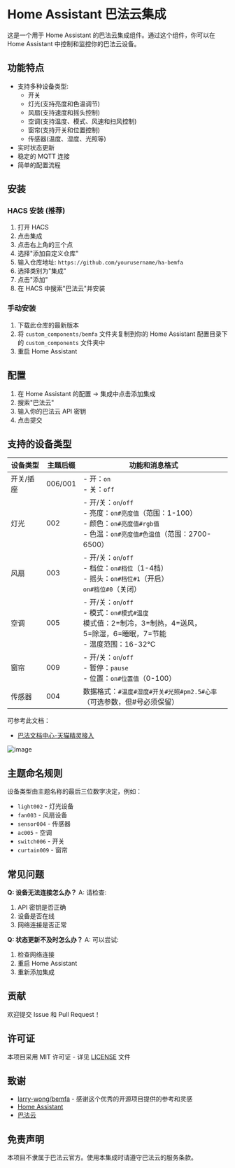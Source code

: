 # Home Assistant 巴法云集成

这是一个用于 Home Assistant 的巴法云集成组件。通过这个组件，你可以在 Home Assistant 中控制和监控你的巴法云设备。

## 功能特点

- 支持多种设备类型:
  - 开关
  - 灯光(支持亮度和色温调节)
  - 风扇(支持速度和摇头控制)
  - 空调(支持温度、模式、风速和扫风控制)
  - 窗帘(支持开关和位置控制)
  - 传感器(温度、湿度、光照等)
- 实时状态更新
- 稳定的 MQTT 连接
- 简单的配置流程

## 安装

### HACS 安装 (推荐)

1. 打开 HACS
2. 点击集成
3. 点击右上角的三个点
4. 选择"添加自定义仓库"
5. 输入仓库地址: `https://github.com/yourusername/ha-bemfa`
6. 选择类别为"集成"
7. 点击"添加"
8. 在 HACS 中搜索"巴法云"并安装

### 手动安装

1. 下载此仓库的最新版本
2. 将 `custom_components/bemfa` 文件夹复制到你的 Home Assistant 配置目录下的 `custom_components` 文件夹中
3. 重启 Home Assistant

## 配置

1. 在 Home Assistant 的配置 -> 集成中点击添加集成
2. 搜索"巴法云"
3. 输入你的巴法云 API 密钥
4. 点击提交

## 支持的设备类型

| 设备类型 | 主题后缀 | 功能和消息格式 |
|---------|---------|----------------|
| 开关/插座 | 006/001 | - 开：`on`<br>- 关：`off` |
| 灯光 | 002 | - 开/关：`on`/`off`<br>- 亮度：`on#亮度值`（范围：1-100）<br>- 颜色：`on#亮度值#rgb值`<br>- 色温：`on#亮度值#色温值`（范围：2700-6500） |
| 风扇 | 003 | - 开/关：`on`/`off`<br>- 档位：`on#档位`（1-4档）<br>- 摇头：`on#档位#1`（开启）<br>  `on#档位#0`（关闭） |
| 空调 | 005 | - 开/关：`on`/`off`<br>- 模式：`on#模式#温度`<br>  模式值：2=制冷，3=制热，4=送风，<br>  5=除湿，6=睡眠，7=节能<br>- 温度范围：16-32°C |
| 窗帘 | 009 | - 开/关：`on`/`off`<br>- 暂停：`pause`<br>- 位置：`on#位置值`（0-100） |
| 传感器 | 004 | 数据格式：`#温度#湿度#开关#光照#pm2.5#心率`<br>（可选参数，但#号必须保留） |

可参考此文档：
- [巴法文档中心-天猫精灵接入](https://cloud.bemfa.com/docs/src/speaker_mall.html)

![image](https://github.com/user-attachments/assets/73ce899b-050a-493d-8ca1-fad0969bbdcb)



## 主题命名规则

设备类型由主题名称的最后三位数字决定，例如：
- `light002` - 灯光设备
- `fan003` - 风扇设备
- `sensor004` - 传感器
- `ac005` - 空调
- `switch006` - 开关
- `curtain009` - 窗帘

## 常见问题

**Q: 设备无法连接怎么办？**
A: 请检查:
1. API 密钥是否正确
2. 设备是否在线
3. 网络连接是否正常

**Q: 状态更新不及时怎么办？**
A: 可以尝试:
1. 检查网络连接
2. 重启 Home Assistant
3. 重新添加集成

## 贡献

欢迎提交 Issue 和 Pull Request！

## 许可证

本项目采用 MIT 许可证 - 详见 [LICENSE](LICENSE) 文件

## 致谢
- [larry-wong/bemfa](https://github.com/larry-wong/bemfa) - 感谢这个优秀的开源项目提供的参考和灵感
- [Home Assistant](https://www.home-assistant.io/)
- [巴法云](https://www.bemfa.com/)

## 免责声明

本项目不隶属于巴法云官方。使用本集成时请遵守巴法云的服务条款。 
